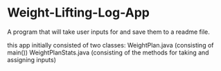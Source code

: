 # Weight-Lifting-Log-App
A program that will take user inputs for and save them to a readme file.

this app initially consisted of two classes:
  WeightPlan.java (consisting of main())
  WeightPlanStats.java (consisting of the methods for taking and assigning inputs)
